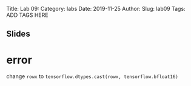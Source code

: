 Title: Lab 09:
Category: labs
Date: 2019-11-25
Author: 
Slug: lab09
Tags: ADD TAGS HERE


## Slides
<!-- - [PDF | Lecture 1: Description]({attach}presentation/Lecture1_Data.pdf) -->

# error
change `rowx` to `tensorflow.dtypes.cast(rowx, tensorflow.bfloat16)`